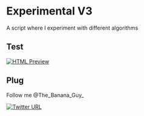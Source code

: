# Experimental V3
A script where I experiment with different algorithms

## Test
[![HTML Preview](https://img.shields.io/badge/Click%20to%20Preview-%20-blue.svg)](https://kakol20.github.io/Experimental/)

## Plug
Follow me @The_Banana_Guy_

[![Twitter URL](https://img.shields.io/twitter/url/http/shields.io.svg?style=social)](https://twitter.com/the_banana_guy_)
